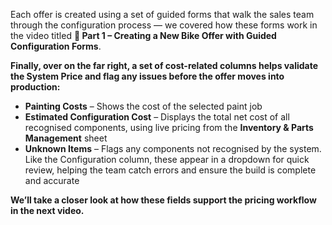 Each offer is created using a set of guided forms that walk the sales team through the configuration process — we covered how these forms work in the video titled **🎥 Part 1 – Creating a New Bike Offer with Guided Configuration Forms**.

**Finally, over on the far right, a set of cost-related columns helps validate the System Price and flag any issues before the offer moves into production:**

- **Painting Costs** – Shows the cost of the selected paint job
- **Estimated Configuration Cost** – Displays the total net cost of all recognised components, using live pricing from the **Inventory & Parts Management** sheet
- **Unknown Items** – Flags any components not recognised by the system. Like the Configuration column, these appear in a dropdown for quick review, helping the team catch errors and ensure the build is complete and accurate

**We’ll take a closer look at how these fields support the pricing workflow in the next video.**
